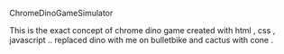 ChromeDinoGameSimulator

This is the exact concept of chrome dino game created with html , css , javascript .. replaced dino with me on bulletbike and cactus with cone .
